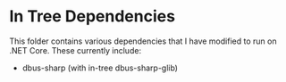 # In Tree Dependencies
This folder contains various dependencies that I have modified to
run on .NET Core. These currently include:
 * dbus-sharp (with in-tree dbus-sharp-glib)